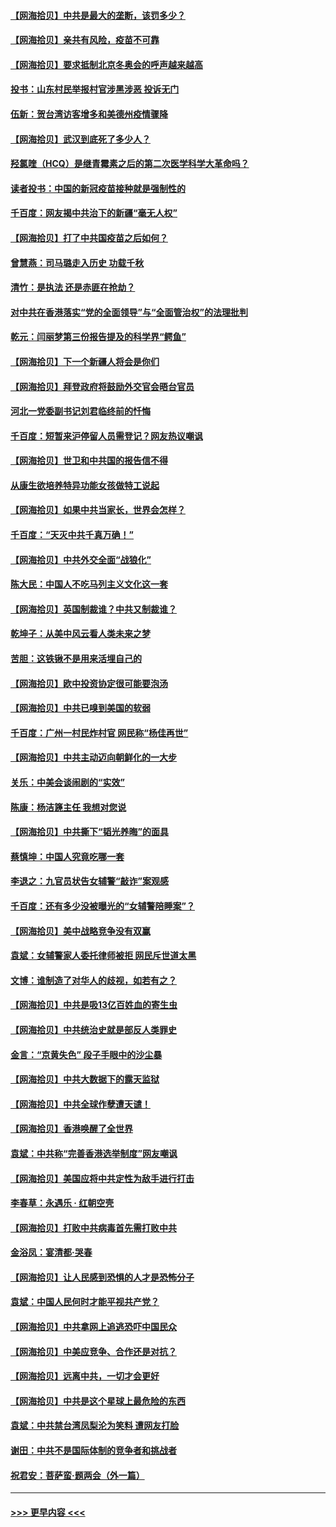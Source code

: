 #### [【网海拾贝】中共是最大的垄断，该罚多少？](../pages/nsc993/n12874006.md?t=04122151) 
#### [【网海拾贝】亲共有风险，疫苗不可靠](../pages/nsc993/n12872224.md?t=04122151) 
#### [【网海拾贝】要求抵制北京冬奥会的呼声越来越高](../pages/nsc993/n12868962.md?t=04122151) 
#### [投书：山东村民举报村官涉黑涉恶 投诉无门](../pages/nsc993/n12869726.md?t=04122151) 
#### [伍新：贺台湾访客增多和美德州疫情骤降](../pages/nsc993/n12865651.md?t=04122151) 
#### [【网海拾贝】武汉到底死了多少人？](../pages/nsc993/n12863707.md?t=04122151) 
#### [羟氯喹（HCQ）是继青霉素之后的第二次医学科学大革命吗？](../pages/nsc993/n12638564.md?t=04122151) 
#### [读者投书：中国的新冠疫苗接种就是强制性的](../pages/nsc993/n12859932.md?t=04122151) 
#### [千百度：网友揭中共治下的新疆“毫无人权”](../pages/nsc993/n12858385.md?t=04122151) 
#### [【网海拾贝】打了中共国疫苗之后如何？](../pages/nsc993/n12857866.md?t=04122151) 
#### [曾慧燕：司马璐走入历史 功载千秋](../pages/nsc993/n12856996.md?t=04122151) 
#### [清竹：是执法 还是赤匪在抢劫？](../pages/nsc993/n12856952.md?t=04122151) 
#### [对中共在香港落实“党的全面领导”与“全面管治权”的法理批判](../pages/nsc993/n12856929.md?t=04122151) 
#### [乾元：闫丽梦第三份报告提及的科学界“鳄鱼”](../pages/nsc993/n12855985.md?t=04122151) 
#### [【网海拾贝】下一个新疆人将会是你们](../pages/nsc993/n12855864.md?t=04122151) 
#### [【网海拾贝】拜登政府将鼓励外交官会晤台官员](../pages/nsc993/n12853615.md?t=04122151) 
#### [河北一党委副书记刘君临终前的忏悔](../pages/nsc993/n12849420.md?t=04122151) 
#### [千百度：短暂来沪停留人员需登记？网友热议嘲讽](../pages/nsc993/n12853497.md?t=04122151) 
#### [【网海拾贝】世卫和中共国的报告信不得](../pages/nsc993/n12850902.md?t=04122151) 
#### [从康生欲培养特异功能女孩做特工说起](../pages/nsc993/n12849289.md?t=04122151) 
#### [【网海拾贝】如果中共当家长，世界会怎样？](../pages/nsc993/n12848436.md?t=04122151) 
#### [千百度：“天灭中共千真万确！”](../pages/nsc993/n12845659.md?t=04122151) 
#### [【网海拾贝】中共外交全面“战狼化”](../pages/nsc993/n12845607.md?t=04122151) 
#### [陈大民：中国人不吃马列主义文化这一套](../pages/nsc993/n12842496.md?t=04122151) 
#### [【网海拾贝】英国制裁谁？中共又制裁谁？](../pages/nsc993/n12840909.md?t=04122151) 
#### [乾坤子：从美中风云看人类未来之梦](../pages/nsc993/n12840590.md?t=04122151) 
#### [苦胆：这铁锹不是用来活埋自己的](../pages/nsc993/n12839512.md?t=04122151) 
#### [【网海拾贝】欧中投资协定很可能要泡汤](../pages/nsc993/n12835122.md?t=04122151) 
#### [【网海拾贝】中共已嗅到美国的软弱](../pages/nsc993/n12832411.md?t=04122151) 
#### [千百度：广州一村民炸村官 网民称“杨佳再世”](../pages/nsc993/n12832380.md?t=04122151) 
#### [【网海拾贝】中共主动迈向朝鲜化的一大步](../pages/nsc993/n12829887.md?t=04122151) 
#### [关乐：中美会谈闹剧的“实效”](../pages/nsc993/n12826698.md?t=04122151) 
#### [陈康：杨洁篪主任  我想对您说](../pages/nsc993/n12826609.md?t=04122151) 
#### [【网海拾贝】中共撕下“韬光养晦”的面具](../pages/nsc993/n12826459.md?t=04122151) 
#### [蔡慎坤：中国人究竟吃哪一套](../pages/nsc993/n12826010.md?t=04122151) 
#### [李退之：九官员状告女辅警“敲诈”案观感](../pages/nsc993/n12823984.md?t=04122151) 
#### [千百度：还有多少没被曝光的“女辅警陪睡案”？](../pages/nsc993/n12822136.md?t=04122151) 
#### [【网海拾贝】美中战略竞争没有双赢](../pages/nsc993/n12822105.md?t=04122151) 
#### [袁斌：女辅警家人委托律师被拒 网民斥世道太黑](../pages/nsc993/n12822004.md?t=04122151) 
#### [文博：谁制造了对华人的歧视，如若有之？](../pages/nsc993/n12821635.md?t=04122151) 
#### [【网海拾贝】中共是吸13亿百姓血的寄生虫](../pages/nsc993/n12819191.md?t=04122151) 
#### [【网海拾贝】中共统治史就是部反人类罪史](../pages/nsc993/n12816738.md?t=04122151) 
#### [金言：“京黄失色” 段子手眼中的沙尘暴](../pages/nsc993/n12815700.md?t=04122151) 
#### [【网海拾贝】中共大数据下的露天监狱](../pages/nsc993/n12811075.md?t=04122151) 
#### [【网海拾贝】中共全球作孽遭天谴！](../pages/nsc993/n12810258.md?t=04122151) 
#### [【网海拾贝】香港唤醒了全世界](../pages/nsc993/n12809100.md?t=04122151) 
#### [袁斌：中共称“完善香港选举制度”网友嘲讽](../pages/nsc993/n12808994.md?t=04122151) 
#### [【网海拾贝】美国应将中共定性为敌手进行打击](../pages/nsc993/n12806870.md?t=04122151) 
#### [李春草：永遇乐 · 红朝空壳](../pages/nsc993/n12805365.md?t=04122151) 
#### [【网海拾贝】打败中共病毒首先需打败中共](../pages/nsc993/n12803930.md?t=04122151) 
#### [金浴凤：宴清都‧哭春](../pages/nsc993/n12801601.md?t=04122151) 
#### [【网海拾贝】让人民感到恐惧的人才是恐怖分子](../pages/nsc993/n12799347.md?t=04122151) 
#### [袁斌：中国人民何时才能平视共产党？](../pages/nsc993/n12799306.md?t=04122151) 
#### [【网海拾贝】中共拿网上追逃恐吓中国民众](../pages/nsc993/n12796905.md?t=04122151) 
#### [【网海拾贝】中美应竞争、合作还是对抗？](../pages/nsc993/n12794675.md?t=04122151) 
#### [【网海拾贝】远离中共，一切才会更好](../pages/nsc993/n12793572.md?t=04122151) 
#### [【网海拾贝】中共是这个星球上最危险的东西](../pages/nsc993/n12791400.md?t=04122151) 
#### [袁斌：中共禁台湾凤梨沦为笑料 遭网友打脸](../pages/nsc993/n12791335.md?t=04122151) 
#### [谢田：中共不是国际体制的竞争者和挑战者](../pages/nsc993/n12791212.md?t=04122151) 
#### [祝君安：菩萨蛮·题两会（外一篇）](../pages/nsc993/n12786801.md?t=04122151) 

----
#### [ >>> 更早内容 <<< ](../indexes/nsc993-earlier.md)
